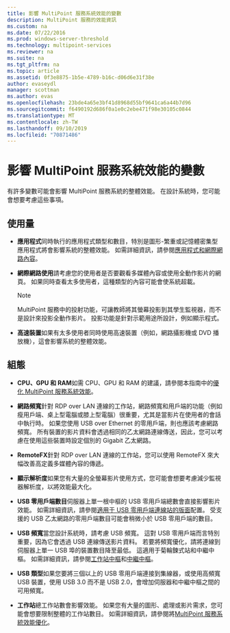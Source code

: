 ```yaml
---
title: 影響 MultiPoint 服務系統效能的變數
description: MultiPoint 服務的效能資訊
ms.custom: na
ms.date: 07/22/2016
ms.prod: windows-server-threshold
ms.technology: multipoint-services
ms.reviewer: na
ms.suite: na
ms.tgt_pltfrm: na
ms.topic: article
ms.assetid: 0f3e8875-1b5e-4789-b16c-d06d6e31f38e
author: evaseydl
manager: scottman
ms.author: evas
ms.openlocfilehash: 23bde4a65e3bf41d8968d55bf9641ca6a44b7d96
ms.sourcegitcommit: f6490192d686f0a1e0c2ebe471f98e30105c0844
ms.translationtype: MT
ms.contentlocale: zh-TW
ms.lasthandoff: 09/10/2019
ms.locfileid: "70871486"
---
```

# <a name="variables-affecting-multipoint-services-system-performance"></a>影響 MultiPoint 服務系統效能的變數
有許多變數可能會影響 MultiPoint 服務系統的整體效能。 在設計系統時，您可能會想要考慮這些事項。  
  
## <a name="usage"></a>使用量  
  
-   **應用程式**同時執行的應用程式類型和數目，特別是圖形\-繁重或記憶體密集型應用程式將會影響系統的整體效能。 如需詳細資訊，請參閱[應用程式和網際網路內容](hardware-and-performance-recommendations.md#applications-and-internet-content)。  
  
-   **網際網路使用**請考慮您的使用者是否要觀看多媒體內容或使用全動作影片的網頁。 如果同時查看太多使用者，這種類型的內容可能會使系統超載。  
  
    > [!NOTE]  
    > MultiPoint 服務中的投射功能，可讓教師將其螢幕投影到其學生監視器，而不是設計來投影全動作影片。 投影功能是針對示範用途所設計，例如顯示程式。  
  
-   **高速裝置**如果有太多使用者同時使用高速裝置（例如，網路攝影機或 DVD 播放機），這會影響系統的整體效能。  
  
## <a name="configuration"></a>組態  
  
-   **CPU、GPU 和 RAM**如需 CPU、GPU 和 RAM 的建議，請參閱本指南中的[優化 MultiPoint 服務系統效能](hardware-and-performance-recommendations.md#optimize-multipoint-services-system-performance)。  
-   **網路頻寬**針對 RDP over LAN 連線的工作站，網路頻寬和用戶端的功能（例如瘦用戶端、桌上型電腦或膝上型電腦）很重要，尤其是當影片在使用者的會話中執行時。 如果您使用 USB over Ethernet 的零用戶端，則也應該考慮網路頻寬。 所有裝置的影片資料會透過相同的乙太網路連線傳送，因此，您可以考慮在使用這些裝置時設定個別的 Gigabit 乙太網路。  
-   **RemoteFX**針對 RDP over LAN 連線的工作站，您可以使用 RemoteFX 來大幅改善高定義多媒體內容的傳遞。  
-   **顯示解析度**如果您有大量的全螢幕影片使用方式，您可能會想要考慮減少監視器解析度，以將效能最大化。  
-   **USB 零用戶端數目**伺服器上單一根中樞的 USB 零用戶端總數會直接影響影片效能。 如需詳細資訊，請參閱[適用于 USB 零用戶端連線站的版面](MultiPoint-services-Site-Planning.md#layout-for-usb-zero-client-connected-stations)配置。 受支援的 USB 乙太網路的零用戶端數目可能會稍微小於 USB 零用戶端的數目。  
-   **USB 頻寬**當您設計系統時，請考慮 USB 頻寬。  這對 USB 零用戶端而言特別重要，因為它會透過 USB 連線傳送影片資料。 若要將頻寬優化，請將連線到伺服器上單一 USB 埠的裝置數目降至最低。 這適用于菊輪鍊式站和中繼中樞。 如需詳細資訊，請參閱[工作站中樞](MultiPoint-services-Site-Planning.md#station-hubs)和[中繼中樞](MultiPoint-services-Site-Planning.md#intermediate-hubs)。  
  
-   **USB 類型**如果您要將三個以上的 USB 零用戶端連接到集線器，或使用高頻寬 USB 裝置，使用 USB 3.0 而不是 USB 2.0，會增加伺服器和中繼中樞之間的可用頻寬。  
  
-   **工作站**總工作站數會影響效能。 如果您有大量的圖形、處理或影片需求，您可能會想要限制整體的工作站數目。 如需詳細資訊，請參閱將[MultiPoint 服務系統效能優化](hardware-and-performance-recommendations.md#optimize-multipoint-services-system-performance)。